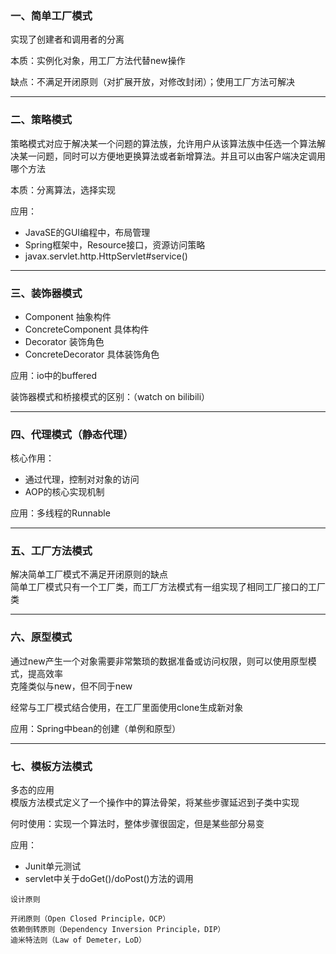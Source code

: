 ### 一、简单工厂模式

实现了创建者和调用者的分离

本质：实例化对象，用工厂方法代替new操作

缺点：不满足开闭原则（对扩展开放，对修改封闭）；使用工厂方法可解决

---
### 二、策略模式  

策略模式对应于解决某一个问题的算法族，允许用户从该算法族中任选一个算法解决某一问题，同时可以方便地更换算法或者新增算法。并且可以由客户端决定调用哪个方法

本质：分离算法，选择实现

应用：
- JavaSE的GUI编程中，布局管理
- Spring框架中，Resource接口，资源访问策略
- javax.servlet.http.HttpServlet#service()

---
### 三、装饰器模式

- Component			抽象构件
- ConcreteComponent	具体构件
- Decorator			装饰角色
- ConcreteDecorator	具体装饰角色

应用：io中的buffered

装饰器模式和桥接模式的区别：（watch on bilibili）

---
### 四、代理模式（静态代理）

核心作用：
- 通过代理，控制对对象的访问
- AOP的核心实现机制

应用：多线程的Runnable

---
### 五、工厂方法模式

解决简单工厂模式不满足开闭原则的缺点  
简单工厂模式只有一个工厂类，而工厂方法模式有一组实现了相同工厂接口的工厂类

---
### 六、原型模式

通过new产生一个对象需要非常繁琐的数据准备或访问权限，则可以使用原型模式，提高效率  
克隆类似与new，但不同于new

经常与工厂模式结合使用，在工厂里面使用clone生成新对象

应用：Spring中bean的创建（单例和原型）

---
### 七、模板方法模式

多态的应用  
模版方法模式定义了一个操作中的算法骨架，将某些步骤延迟到子类中实现

何时使用：实现一个算法时，整体步骤很固定，但是某些部分易变

应用：  
- Junit单元测试
- servlet中关于doGet()/doPost()方法的调用

```
设计原则

开闭原则（Open Closed Principle，OCP）
依赖倒转原则（Dependency Inversion Principle，DIP）
迪米特法则（Law of Demeter，LoD）
```
